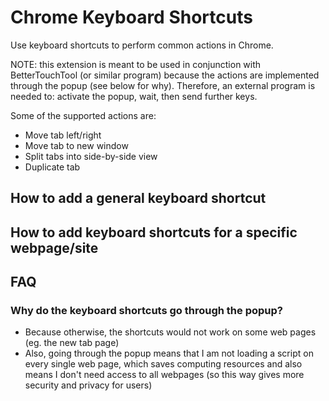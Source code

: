 # Chrome Keyboard Shortcuts

Use keyboard shortcuts to perform common actions in Chrome.

NOTE: this extension is meant to be used in conjunction with BetterTouchTool (or similar program) because the actions are implemented through the popup (see below for why). Therefore, an external program is needed to: activate the popup, wait, then send further keys.

Some of the supported actions are:
-   Move tab left/right
-   Move tab to new window
-   Split tabs into side-by-side view
-   Duplicate tab




## How to add a general keyboard shortcut


## How to add keyboard shortcuts for a specific webpage/site



## FAQ

### Why do the keyboard shortcuts go through the popup?

-   Because otherwise, the shortcuts would not work on some web pages (eg. the new tab page)
-   Also, going through the popup means that I am not loading a script on every single web page, which saves computing resources and also means I don't need access to all webpages (so this way gives more security and privacy for users)

